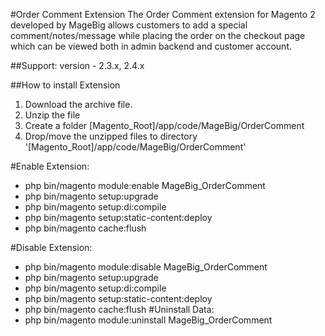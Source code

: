 #Order Comment Extension
The Order Comment extension for Magento 2 developed by MageBig allows customers to add a special comment/notes/message 
while placing the order on the checkout page which can be viewed both in admin backend and customer account.

##Support: 
version - 2.3.x, 2.4.x

##How to install Extension

1. Download the archive file.
2. Unzip the file
3. Create a folder [Magento_Root]/app/code/MageBig/OrderComment
4. Drop/move the unzipped files to directory '[Magento_Root]/app/code/MageBig/OrderComment'

#Enable Extension:
- php bin/magento module:enable MageBig_OrderComment
- php bin/magento setup:upgrade
- php bin/magento setup:di:compile
- php bin/magento setup:static-content:deploy
- php bin/magento cache:flush

#Disable Extension:
- php bin/magento module:disable MageBig_OrderComment
- php bin/magento setup:upgrade
- php bin/magento setup:di:compile
- php bin/magento setup:static-content:deploy
- php bin/magento cache:flush
#Uninstall Data:
- php bin/magento module:uninstall MageBig_OrderComment
